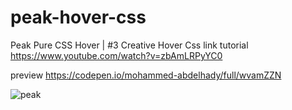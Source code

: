 # peak-hover-css

Peak Pure CSS Hover | #3 Creative Hover Css link tutorial https://www.youtube.com/watch?v=zbAmLRPyYC0

preview https://codepen.io/mohammed-abdelhady/full/wvamZZN

![peak](https://user-images.githubusercontent.com/25937925/76759382-37f75c00-6794-11ea-8fc8-251735bf4a5e.png)
